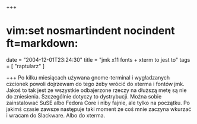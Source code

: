 +++
# vim:set nosmartindent nocindent ft=markdown:
date = "2004-12-01T23:24:30"
title = "jmk x11 fonts + xterm to jest to"
tags = [ "raptularz" ]

+++
Po kilku miesiącach używana gnome-terminal i wygładzanych czcionek powoli
dojrzewam do tego żeby wrócić do xterma i fontów jmk. Jakoś to tak jest że
wszystkie odbajerzone rzeczy na dłuższą metę są nie do zniesienia. Szczególnie
dotyczy to dystrybucji. Można sobie zainstalować SuSE albo Fedora Core i niby
fajnie, ale tylko na początku. Po jakimś czasie zawsze następuje taki moment
że coś mnie zaczyna wkurzać i wracam do Slackware. Albo do xterma.

